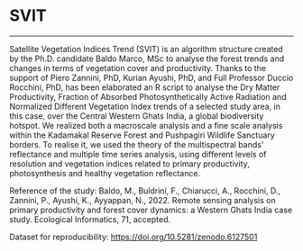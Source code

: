 # SVIT
______________________________________________________________________________________________________________________________________________________________________
Satellite Vegetation Indices Trend (SVIT) is an algorithm structure created by the Ph.D. candidate Baldo Marco, MSc to analyse the forest trends and changes in terms of vegetation cover and productivity. 
Thanks to the support of Piero Zannini, PhD, Kurian Ayushi, PhD, and Full Professor Duccio Rocchini, PhD, has been elaborated an R script to analyse the 
Dry Matter Productivity, Fraction of Absorbed Photosynthetically Active Radiation and Normalized Different Vegetation Index trends of a selected study area, in this case, over the Central Western Ghats India, a global biodiversity hotspot. We realized both a macroscale analysis and a fine scale analysis within the Kadamakal Reserve Forest and Pushpagiri Wildlife Sanctuary borders. To realise it, we used the theory of the multispectral bands' reflectance and multiple time series analysis, using different levels of resolution and vegetation indices related to primary productivity, photosynthesis and healthy vegetation reflectance.

Reference of the study: Baldo, M., Buldrini, F., Chiarucci, A., Rocchini, D., Zannini, P., Ayushi, K., Ayyappan, N., 2022. Remote sensing analysis on primary productivity and forest cover dynamics: a Western Ghats India case study. Ecological Informatics, 71, accepted.

Dataset for reproducibility:
https://doi.org/10.5281/zenodo.6127501

